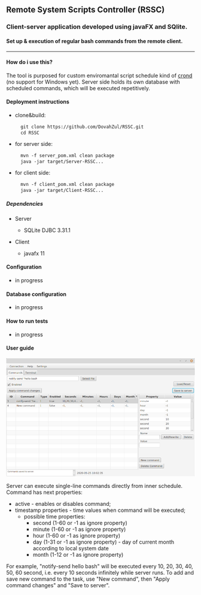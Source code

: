 ## Remote System Scripts Controller (RSSC)<br />
### Client-server application developed using javaFX and SQlite.<br />
#### Set up & execution of regular bash commands from the remote client.<br />    
-------
#### How do i use this?  
The tool is purposed for custom enviromantal script schedule kind of [crond](https://en.wikipedia.org/wiki/Cron) (no support for Windows yet).
Server side holds its own database with scheduled commands, which will be executed repetitively.

#### Deployment instructions
* clone&build:  

        git clone https://github.com/DovahZul/RSSC.git
        cd RSSC

* for server side:  

        mvn -f server_pom.xml clean package
        java -jar target/Server-RSSC...

* for client side:  

        mvn -f client_pom.xml clean package
        java -jar target/Client-RSSC...

##### Dependencies
+ Server
    * SQLite DJBC 3.31.1

+ Client
    * javafx 11
#### Configuration
 - in progress
#### Database configuration
 - in progress
#### How to run tests
 - in progress
#### User guide
![Client main view](/screenshots/screenshot_client_main.png)

Server can execute single-line commands directly from inner schedule.
Command has next properties:
* active - enables or disables command;
* timestamp properties - time values when command will be executed;
    + possible time properties: 
      * second (1-60 or -1 as ignore property)
      * minute (1-60 or -1 as ignore property)
      * hour (1-60 or -1 as ignore property)
      * day (1-31 or -1 as ignore property) - day of current month according to local system date
      * month (1-12 or -1 as ignore property) 

For example, "notify-send hello bash" will be executed every 10, 20, 30, 40, 50, 60 second, i.e. every 10 seconds infinitely while server runs.
To add and save new command to the task, use "New command", then "Apply command changes" and "Save to server".




